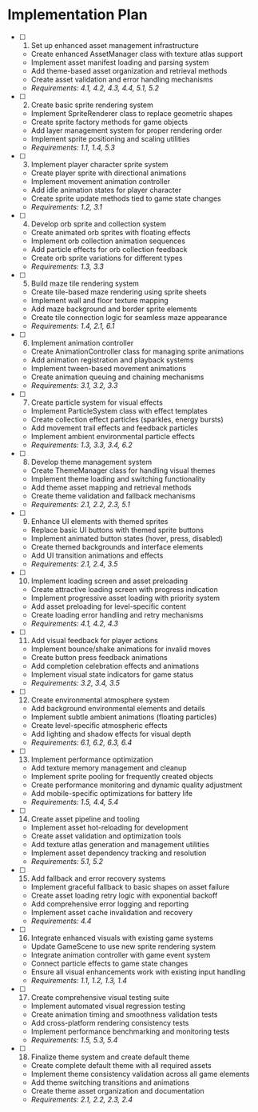 # Implementation Plan

- [ ] 1. Set up enhanced asset management infrastructure
  - Create enhanced AssetManager class with texture atlas support
  - Implement asset manifest loading and parsing system
  - Add theme-based asset organization and retrieval methods
  - Create asset validation and error handling mechanisms
  - _Requirements: 4.1, 4.2, 4.3, 4.4, 5.1, 5.2_

- [ ] 2. Create basic sprite rendering system
  - Implement SpriteRenderer class to replace geometric shapes
  - Create sprite factory methods for game objects
  - Add layer management system for proper rendering order
  - Implement sprite positioning and scaling utilities
  - _Requirements: 1.1, 1.4, 5.3_

- [ ] 3. Implement player character sprite system
  - Create player sprite with directional animations
  - Implement movement animation controller
  - Add idle animation states for player character
  - Create sprite update methods tied to game state changes
  - _Requirements: 1.2, 3.1_

- [ ] 4. Develop orb sprite and collection system
  - Create animated orb sprites with floating effects
  - Implement orb collection animation sequences
  - Add particle effects for orb collection feedback
  - Create orb sprite variations for different types
  - _Requirements: 1.3, 3.3_

- [ ] 5. Build maze tile rendering system
  - Create tile-based maze rendering using sprite sheets
  - Implement wall and floor texture mapping
  - Add maze background and border sprite elements
  - Create tile connection logic for seamless maze appearance
  - _Requirements: 1.4, 2.1, 6.1_

- [ ] 6. Implement animation controller
  - Create AnimationController class for managing sprite animations
  - Add animation registration and playback systems
  - Implement tween-based movement animations
  - Create animation queuing and chaining mechanisms
  - _Requirements: 3.1, 3.2, 3.3_

- [ ] 7. Create particle system for visual effects
  - Implement ParticleSystem class with effect templates
  - Create collection effect particles (sparkles, energy bursts)
  - Add movement trail effects and feedback particles
  - Implement ambient environmental particle effects
  - _Requirements: 1.3, 3.3, 3.4, 6.2_

- [ ] 8. Develop theme management system
  - Create ThemeManager class for handling visual themes
  - Implement theme loading and switching functionality
  - Add theme asset mapping and retrieval methods
  - Create theme validation and fallback mechanisms
  - _Requirements: 2.1, 2.2, 2.3, 5.1_

- [ ] 9. Enhance UI elements with themed sprites
  - Replace basic UI buttons with themed sprite buttons
  - Implement animated button states (hover, press, disabled)
  - Create themed backgrounds and interface elements
  - Add UI transition animations and effects
  - _Requirements: 2.1, 2.4, 3.5_

- [ ] 10. Implement loading screen and asset preloading
  - Create attractive loading screen with progress indication
  - Implement progressive asset loading with priority system
  - Add asset preloading for level-specific content
  - Create loading error handling and retry mechanisms
  - _Requirements: 4.1, 4.2, 4.3_

- [ ] 11. Add visual feedback for player actions
  - Implement bounce/shake animations for invalid moves
  - Create button press feedback animations
  - Add completion celebration effects and animations
  - Implement visual state indicators for game status
  - _Requirements: 3.2, 3.4, 3.5_

- [ ] 12. Create environmental atmosphere system
  - Add background environmental elements and details
  - Implement subtle ambient animations (floating particles)
  - Create level-specific atmospheric effects
  - Add lighting and shadow effects for visual depth
  - _Requirements: 6.1, 6.2, 6.3, 6.4_

- [ ] 13. Implement performance optimization
  - Add texture memory management and cleanup
  - Implement sprite pooling for frequently created objects
  - Create performance monitoring and dynamic quality adjustment
  - Add mobile-specific optimizations for battery life
  - _Requirements: 1.5, 4.4, 5.4_

- [ ] 14. Create asset pipeline and tooling
  - Implement asset hot-reloading for development
  - Create asset validation and optimization tools
  - Add texture atlas generation and management utilities
  - Implement asset dependency tracking and resolution
  - _Requirements: 5.1, 5.2_

- [ ] 15. Add fallback and error recovery systems
  - Implement graceful fallback to basic shapes on asset failure
  - Create asset loading retry logic with exponential backoff
  - Add comprehensive error logging and reporting
  - Implement asset cache invalidation and recovery
  - _Requirements: 4.4_

- [ ] 16. Integrate enhanced visuals with existing game systems
  - Update GameScene to use new sprite rendering system
  - Integrate animation controller with game event system
  - Connect particle effects to game state changes
  - Ensure all visual enhancements work with existing input handling
  - _Requirements: 1.1, 1.2, 1.3, 1.4_

- [ ] 17. Create comprehensive visual testing suite
  - Implement automated visual regression testing
  - Create animation timing and smoothness validation tests
  - Add cross-platform rendering consistency tests
  - Implement performance benchmarking and monitoring tests
  - _Requirements: 1.5, 5.3, 5.4_

- [ ] 18. Finalize theme system and create default theme
  - Create complete default theme with all required assets
  - Implement theme consistency validation across all game elements
  - Add theme switching transitions and animations
  - Create theme asset organization and documentation
  - _Requirements: 2.1, 2.2, 2.3, 2.4_
